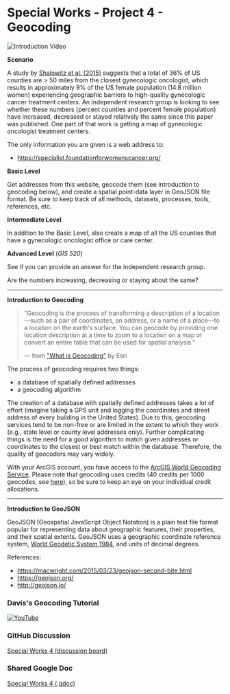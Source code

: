 # Special Works - Project 4 - Geocoding
![Introduction Video](# "Introduction Video")

**Scenario**

A study by [Shalowitz et al. (2015)](https://doi.org/10.1016/j.ygyno.2015.04.025) suggests that a total of 36% of US counties are > 50 miles from the closest gynecologic oncologist, which results in approximately 9% of the US female population (14.8 million women) experiencing geographic barriers to high-quality gynecologic cancer treatment centers.
An independent research group is looking to see whether these numbers (percent counties and percent female population) have increased, decreased or stayed relatively the same since this paper was published.
One part of that work is getting a map of gynecologic oncologist treatment centers.

The only information you are given is a web address to:

* https://specialist.foundationforwomenscancer.org/

**Basic Level**

Get addresses from this website, geocode them (see introduction to geocoding below), and create a spatial point-data layer in GeoJSON file format.
Be sure to keep track of all methods, datasets, processes, tools, references, etc.

**Intermediate Level**

In addition to the Basic Level, also create a map of all the US counties that have a gynecologic oncologist office or care center.

**Advanced Level** (_GIS 520_)

See if you can provide an answer for the independent research group.

Are the numbers increasing, decreasing or staying about the same?

---

**Introduction to Geocoding**

> "Geocoding is the process of transforming a description of a location&mdash;such as a pair of coordinates, an address, or a name of a place&mdash;to a location on the earth's surface. 
> You can geocode by providing one location description at a time to zoom to a location on a map or convert an entire table that can be used for spatial analysis."
>
> &mdash; from ["What is Geocoding"](https://pro.arcgis.com/en/pro-app/latest/help/data/geocoding/introduction-to-finding-places-on-a-map.htm) by Esri

The process of geocoding requires two things:

* a database of spatially defined addresses
* a geocoding algorithm

The creation of a database with spatially defined addresses takes a lot of effort (imagine taking a GPS unit and logging the coordinates and street address of every building in the United States).
Due to this, geocoding services tend to be non-free or are limited in the extent to which they work (e.g., state level or county level addresses only).
Further complicating things is the need for a good algorithm to match given addresses or coordinates to the closest or best match within the database.
Therefore, the quality of geocoders may vary widely.

With your ArcGIS account, you have access to the [ArcGIS World Geocoding Service](https://developers.arcgis.com/rest/geocode/api-reference/overview-world-geocoding-service.htm).
Please note that geocoding uses credits (40 credits per 1000 geocodes, see [here](https://doc.arcgis.com/en/arcgis-online/administer/credits.htm#ESRI_SECTION1_709121D2C7694DCAB9B8592F36F7A5BA)), so be sure to keep an eye on your individual credit allocations.

---

**Introduction to GeoJSON**

GeoJSON (Geospatial JavaScript Object Notation) is a plain text file format popular for representing data about geographic features, their properties, and their spatial extents.
GeoJSON uses a geographic coordinate reference system, [World Geodetic System 1984](https://epsg.io/4326), and units of decimal degrees.

References:

- https://macwright.com/2015/03/23/geojson-second-bite.html
- https://geojson.org/
- http://geojson.io/

### Davis's Geocoding Tutorial
[![YouTube](http://img.youtube.com/vi/KcqWJdWsKlo/0.jpg)](https://youtu.be/KcqWJdWsKlo)


### GitHub Discussion
[Special Works 4 (discussion board)](https://github.com/cga-wm/advgis-delta/discussions/10)

### Shared Google Doc
[Special Works 4 (.gdoc)](https://docs.google.com/document/d/1lzVDGyGrbupVeWuNrusXDvVBA96kQxjzJvoPtz7ctew/edit?usp=sharing)
